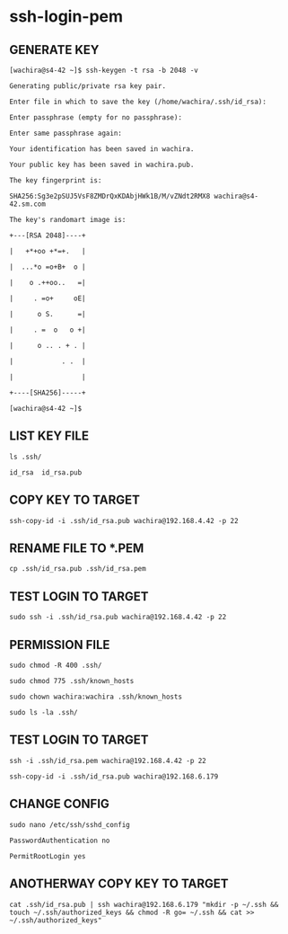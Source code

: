 # ssh-login-pem

## GENERATE KEY

```
[wachira@s4-42 ~]$ ssh-keygen -t rsa -b 2048 -v

Generating public/private rsa key pair.

Enter file in which to save the key (/home/wachira/.ssh/id_rsa): 

Enter passphrase (empty for no passphrase):

Enter same passphrase again:

Your identification has been saved in wachira.

Your public key has been saved in wachira.pub.

The key fingerprint is:

SHA256:Sg3e2pSUJ5VsF8ZMDrQxKDAbjHWk1B/M/vZNdt2RMX8 wachira@s4-42.sm.com

The key's randomart image is:

+---[RSA 2048]----+

|   +*+oo +*=+.   |

|  ...*o =o+B+  o |

|    o .++oo..   =|

|     . =o+     oE|

|      o S.      =|

|     . =  o   o +|

|      o .. . + . |

|            . .  |

|                 |

+----[SHA256]-----+

[wachira@s4-42 ~]$
```

## LIST KEY FILE 

```
ls .ssh/

id_rsa  id_rsa.pub
```

## COPY KEY TO TARGET

```
ssh-copy-id -i .ssh/id_rsa.pub wachira@192.168.4.42 -p 22
```


## RENAME FILE TO *.PEM

```
cp .ssh/id_rsa.pub .ssh/id_rsa.pem
```


## TEST LOGIN TO TARGET

```
sudo ssh -i .ssh/id_rsa.pub wachira@192.168.4.42 -p 22
```

## PERMISSION FILE

```
sudo chmod -R 400 .ssh/

sudo chmod 775 .ssh/known_hosts

sudo chown wachira:wachira .ssh/known_hosts

sudo ls -la .ssh/
```

## TEST LOGIN TO TARGET

```
ssh -i .ssh/id_rsa.pem wachira@192.168.4.42 -p 22

ssh-copy-id -i .ssh/id_rsa.pub wachira@192.168.6.179
```

## CHANGE CONFIG

```
sudo nano /etc/ssh/sshd_config

PasswordAuthentication no

PermitRootLogin yes
```

## ANOTHERWAY COPY KEY TO TARGET 

```
cat .ssh/id_rsa.pub | ssh wachira@192.168.6.179 "mkdir -p ~/.ssh && touch ~/.ssh/authorized_keys && chmod -R go= ~/.ssh && cat >> ~/.ssh/authorized_keys"
```

